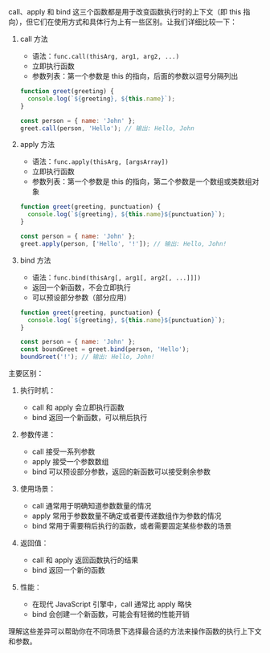 call、apply 和 bind 这三个函数都是用于改变函数执行时的上下文（即 this 指向），但它们在使用方式和具体行为上有一些区别。让我们详细比较一下：

1. call 方法

   - 语法：`func.call(thisArg, arg1, arg2, ...)`
   - 立即执行函数
   - 参数列表：第一个参数是 this 的指向，后面的参数以逗号分隔列出

   ```javascript
   function greet(greeting) {
     console.log(`${greeting}, ${this.name}`);
   }

   const person = { name: 'John' };
   greet.call(person, 'Hello'); // 输出: Hello, John
   ```

2. apply 方法

   - 语法：`func.apply(thisArg, [argsArray])`
   - 立即执行函数
   - 参数列表：第一个参数是 this 的指向，第二个参数是一个数组或类数组对象

   ```javascript
   function greet(greeting, punctuation) {
     console.log(`${greeting}, ${this.name}${punctuation}`);
   }

   const person = { name: 'John' };
   greet.apply(person, ['Hello', '!']); // 输出: Hello, John!
   ```

3. bind 方法

   - 语法：`func.bind(thisArg[, arg1[, arg2[, ...]]])`
   - 返回一个新函数，不会立即执行
   - 可以预设部分参数（部分应用）

   ```javascript
   function greet(greeting, punctuation) {
     console.log(`${greeting}, ${this.name}${punctuation}`);
   }

   const person = { name: 'John' };
   const boundGreet = greet.bind(person, 'Hello');
   boundGreet('!'); // 输出: Hello, John!
   ```

主要区别：

1. 执行时机：
   - call 和 apply 会立即执行函数
   - bind 返回一个新函数，可以稍后执行

2. 参数传递：
   - call 接受一系列参数
   - apply 接受一个参数数组
   - bind 可以预设部分参数，返回的新函数可以接受剩余参数

3. 使用场景：
   - call 通常用于明确知道参数数量的情况
   - apply 常用于参数数量不确定或者要传递数组作为参数的情况
   - bind 常用于需要稍后执行的函数，或者需要固定某些参数的场景

4. 返回值：
   - call 和 apply 返回函数执行的结果
   - bind 返回一个新的函数

5. 性能：
   - 在现代 JavaScript 引擎中，call 通常比 apply 略快
   - bind 会创建一个新函数，可能会有轻微的性能开销

理解这些差异可以帮助你在不同场景下选择最合适的方法来操作函数的执行上下文和参数。
